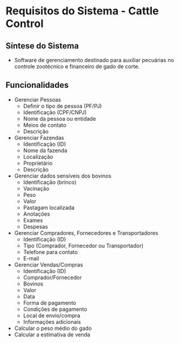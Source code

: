 # Requisitos do Sistema - Cattle Control

## Síntese do Sistema

* Software de gerenciamento destinado para auxiliar pecuárias no controle zootécnico e financeiro de gado de corte.

## Funcionalidades

* Gerenciar Pessoas
    * Definir o tipo de pessoa (PF/PJ) 
    * Identificação (CPF/CNPJ)
    * Nome da pessoa ou entidade
    * Meios de contato
    * Descrição
* Gerenciar Fazendas
    * Identificação (ID)
    * Nome da fazenda
    * Localização
    * Proprietário
    * Descrição
* Gerenciar dados sensíveis dos bovinos
    * Identificação (brinco)
    * Vacinação
    * Peso
    * Valor
    * Pastagam localizada
    * Anotações
    * Exames
    * Despesas
* Gerenciar Compradores, Fornecedores e Transportadores
    * Identificação (ID)
    * Tipo (Comprador, Fornecedor ou Transportador)
    * Telefone para contato
    * E-mail
* Gerenciar Vendas/Compras
    * Identificação (ID)
    * Comprador/Fornecedor
    * Bovinos
    * Valor
    * Data 
    * Forma de pagamento
    * Condições de pagamento
    * Local de envio/compra
    * Informações adicionais
* Calcular o peso médio do gado
* Calcular a estimativa de venda

